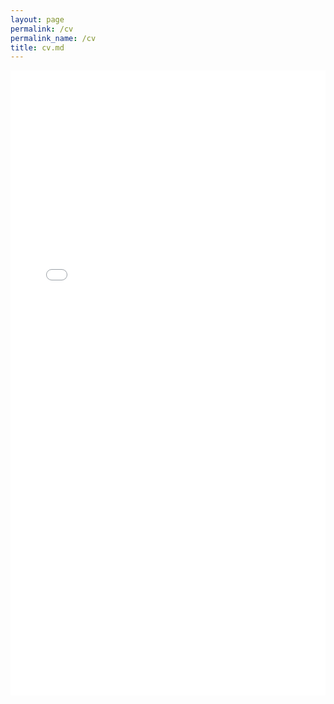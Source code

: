 ```yaml
---
layout: page
permalink: /cv
permalink_name: /cv
title: cv.md
---
```


<embed src="/assets/cv/my_cv.pdf" width="100%" height="1000px" type="application/pdf" />
